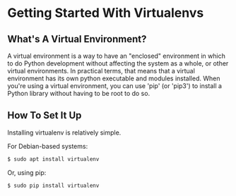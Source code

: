# Getting Started With Virtualenvs

## What's A Virtual Environment?

A virtual environment is a way to have an "enclosed" environment in which to do Python
development without affecting the system as a whole, or other virtual environments.  In
practical terms, that means that a virtual environment has its own python executable and
modules installed.  When you're using a virtual environment, you can use 'pip' (or 'pip3')
to install a Python library without having to be root to do so.

## How To Set It Up

Installing virtualenv is relatively simple.

For Debian-based systems:

```bash
$ sudo apt install virtualenv
```

Or, using pip:

```bash
$ sudo pip install virtualenv
```
